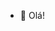 - 👋 Olá!
<!---
rafainchains/rafainchains is a ✨ special ✨ repository because its `README.md` (this file) appears on your GitHub profile.
You can click the Preview link to take a look at your changes.
--->
